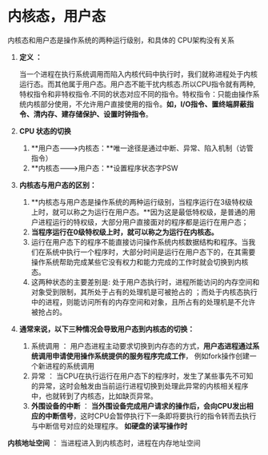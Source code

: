 # 内核态，用户态

内核态和用户态是操作系统的两种运行级别，和具体的 CPU架构没有关系

1. **定义 ：**

   当一个进程在执行系统调用而陷入内核代码中执行时，我们就称进程处于内核运行态。而其他属于用户态。用户态不能干扰内核态.所以CPU指令就有两种,特权指令和非特权指令.不同的状态对应不同的指令。特权指令：只能由操作系统内核部分使用，不允许用户直接使用的指令。**如，I/O指令、置终端屏蔽指令、清内存、建存储保护、设置时钟指令**。

2. **CPU 状态的切换**

   1. **用户态--->内核态：**唯一途径是通过中断、异常、陷入机制（访管指令）
   2. **内核态--->用户态：**设置程序状态字PSW

3. **内核态与用户态的区别：**

   1. **内核态与用户态是操作系统的两种运行级别，当程序运行在3级特权级上时，就可以称之为运行在用户态。**因为这是最低特权级，是普通的用户进程运行的特权级，大部分用户直接面对的程序都是运行在用户态；
   2. **当程序运行在0级特权级上时，就可以称之为运行在内核态。**
   3. 运行在用户态下的程序不能直接访问操作系统内核数据结构和程序。当我们在系统中执行一个程序时，大部分时间是运行在用户态下的，在其需要操作系统帮助完成某些它没有权力和能力完成的工作时就会切换到内核态。
   4. 这两种状态的主要差别是: 处于用户态执行时，进程所能访问的内存空间和对象受到限制，其所处于占有的处理机是可被抢占的 ；而处于内核态执行中的进程，则能访问所有的内存空间和对象，且所占有的处理机是不允许被抢占的。

4. **通常来说，以下三种情况会导致用户态到内核态的切换：**

   1. 系统调用 ： 用户态进程主动要求切换到内存态的方式，**用户态进程通过系统调用申请使用操作系统提供的服务程序完成工作**， 例如fork操作创建一个新进程的系统调用
   2. 异常 ： 当CPU在执行运行在用户态下的程序时，发生了某些事先不可知的异常，这时会触发由当前运行进程切换到处理此异常的内核相关程序中，也就转到了内核态，比如缺页异常。
   3. **外围设备的中断** ： **当外围设备完成用户请求的操作后，会向CPU发出相应的中断信号**，这时CPU会暂停执行下一条即将要执行的指令转而去执行与中断信号对应的处理程序。 **如硬盘的读写操作时** 


**内核地址空间** ： 当进程进入到内核态时，进程在内存地址空间



